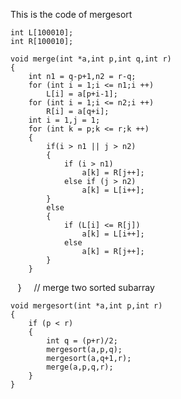 This is the code of mergesort
    
    int L[100010];
    int R[100010];

    void merge(int *a,int p,int q,int r)
    {
        int n1 = q-p+1,n2 = r-q;    
        for (int i = 1;i <= n1;i ++)
            L[i] = a[p+i-1];
        for (int i = 1;i <= n2;i ++)
            R[i] = a[q+i];
        int i = 1,j = 1;
        for (int k = p;k <= r;k ++)
        {
            if(i > n1 || j > n2)
            {
                if (i > n1)
                    a[k] = R[j++];
                else if (j > n2)
                    a[k] = L[i++];
            }   
            else
            {
                if (L[i] <= R[j])
                    a[k] = L[i++];
                else
                    a[k] = R[j++];
            }
        }
    }     // merge two sorted subarray 

    void mergesort(int *a,int p,int r)
    {
        if (p < r)
        {
            int q = (p+r)/2;
            mergesort(a,p,q);
            mergesort(a,q+1,r);
            merge(a,p,q,r);
        }
    }
